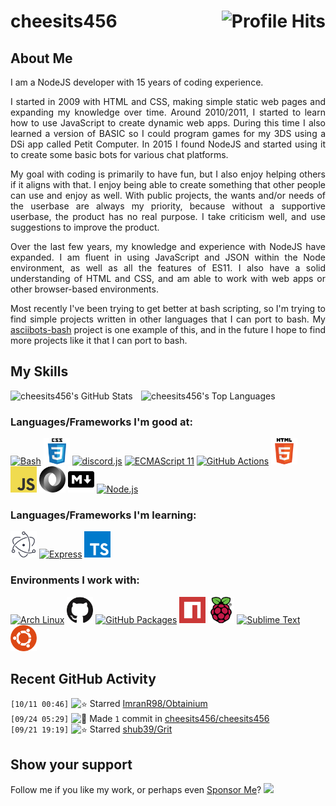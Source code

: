 <h1>cheesits456 <img align="right" alt="Profile Hits" src="https://komarev.com/ghpvc/?username=cheesits456&style=flat-square"></h1>

## About Me

<p align="justify">I am a NodeJS developer with 15 years of coding experience.</p>

<p align="justify">I started in 2009 with HTML and CSS, making simple static web pages and expanding my knowledge over time. Around 2010/2011, I started to learn how to use JavaScript to create dynamic web apps. During this time I also learned a version of BASIC so I could program games for my 3DS using a DSi app called Petit Computer. In 2015 I found NodeJS and started using it to create some basic bots for various chat platforms.</p>

<p align="justify">My goal with coding is primarily to have fun, but I also enjoy helping others if it aligns with that. I enjoy being able to create something that other people can use and enjoy as well. With public projects, the wants and/or needs of the userbase are always my priority, because without a supportive userbase, the product has no real purpose. I take criticism well, and use suggestions to improve the product.</p>

<p align="justify">Over the last few years, my knowledge and experience with NodeJS have expanded. I am fluent in using JavaScript and JSON within the Node environment, as well as all the features of ES11. I also have a solid understanding of HTML and CSS, and am able to work with web apps or other browser-based environments.</p>

<p align="justify">Most recently I've been trying to get better at bash scripting, so I'm trying to find simple projects written in other languages that I can port to bash. My <a href="https://github.com/cheesits456/asciibots-bash">asciibots-bash</a> project is one example of this, and in the future I hope to find more projects like it that I can port to bash.</p>

## My Skills

<img src="https://cheesits456-readme-stats.vercel.app/api/top-langs?username=cheesits456&layout=compact&card_width=275&theme=github_dark&langs_count=10&hide=c,meson,makefile,m4&exclude_repo=github-readme-stats,BitJanitor,github-activity-readme,fancy-git,challengeBot" alt="cheesits456's Top Languages" align="right" width="295">

![cheesits456's GitHub Stats][github-stats-img]

### Languages/Frameworks I'm good at:

<a href="https://www.gnu.org/software/bash"><img alt="Bash" title="Bash" src="https://github.com/cheesits456/cheesits456/raw/master/icons/bash.png" height="42"></a></code>
<a href="https://www.w3.org/Style/CSS/Overview.en.html"><img alt="CSS 3" title="CSS 3" src="https://raw.githubusercontent.com/github/explore/80688e429a7d4ef2fca1e82350fe8e3517d3494d/topics/css/css.png" height="42"></a>
<a href="https://discord.js.org"><img alt="discord.js" title="discord.js" src="https://avatars0.githubusercontent.com/u/26492485" height="42"></a>
<a href="https://en.wikipedia.org/wiki/ECMAScript"><img alt="ECMAScript 11" title="ECMAScript 11" src="https://github.com/cheesits456/cheesits456/raw/master/icons/ecmascript.png" height="42"></a>
<a href="https://github.com/features/actions"><img alt="GitHub Actions" title="GitHub Actions" src="https://avatars0.githubusercontent.com/u/44036562" height="42"></a>
<a href="https://en.wikipedia.org/wiki/HTML"><img alt="HTML 5" title="HTML 5" src="https://raw.githubusercontent.com/github/explore/80688e429a7d4ef2fca1e82350fe8e3517d3494d/topics/html/html.png" height="42"></a>
<a href="https://developer.mozilla.org/en-US/docs/Web/JavaScript"><img alt="JavaScript" title="JavaScript" src="https://raw.githubusercontent.com/github/explore/80688e429a7d4ef2fca1e82350fe8e3517d3494d/topics/javascript/javascript.png" height="42"></a>
<a href="http://www.json.org"><img alt="JSON" title="JSON" src="https://raw.githubusercontent.com/github/explore/80688e429a7d4ef2fca1e82350fe8e3517d3494d/topics/json/json.png" height="42"></a>
<a href="https://daringfireball.net/projects/markdown"><img alt="Markdown" title="Markdown" src="https://raw.githubusercontent.com/github/explore/80688e429a7d4ef2fca1e82350fe8e3517d3494d/topics/markdown/markdown.png" height="42"></a>
<a href="https://nodejs.org/en/"><img alt="Node.js" title="Node.js" src="https://github.com/cheesits456/cheesits456/raw/master/icons/node.png" height="42"></a>

### Languages/Frameworks I'm learning:

<a href="https://www.electronjs.org/"><img alt="Electron" title="Electron" src="https://raw.githubusercontent.com/github/explore/80688e429a7d4ef2fca1e82350fe8e3517d3494d/topics/electron/electron.png" height="42"></a>
<a href="https://expressjs.com"><img alt="Express" title="Express" src="https://github.com/cheesits456/cheesits456/raw/master/icons/express.png" height="42"></a>
<a href="https://www.typescriptlang.org"><img alt="TypeScript" title="TypeScript" src="https://raw.githubusercontent.com/github/explore/80688e429a7d4ef2fca1e82350fe8e3517d3494d/topics/typescript/typescript.png" height="42"></a>

### Environments I work with:

<a href="https://www.archlinux.org/"><img alt="Arch Linux" title="Arch Linux" src="https://github.com/cheesits456/cheesits456/raw/master/icons/arch.png" height="42"></a>
<a href="https://github.com/"><img alt="GitHub" title="GitHub" src="https://raw.githubusercontent.com/github/explore/78df643247d429f6cc873026c0622819ad797942/topics/github/github.png" height="42"></a>
<a href="https://github.com/features/packages"><img alt="GitHub Packages" title="GitHub Packages" src="https://github.com/cheesits456/cheesits456/raw/master/icons/packages.png" height="42"></a>
<a href="https://www.npmjs.com"><img alt="NPM" title="NPM" src="https://raw.githubusercontent.com/github/explore/80688e429a7d4ef2fca1e82350fe8e3517d3494d/topics/npm/npm.png" height="42"></a>
<a href="https://www.raspberrypi.org"><img alt="Raspberry Pi" title="Raspberry Pi" src="https://raw.githubusercontent.com/github/explore/80688e429a7d4ef2fca1e82350fe8e3517d3494d/topics/raspberry-pi/raspberry-pi.png" height="42"></a>
<a href="https://www.sublimetext.com/"><img alt="Sublime Text" title="Sublime Text" src="https://avatars1.githubusercontent.com/u/684879?s=200&v=4" height="42"></a>
<a href="https://ubuntu.com/"><img alt="Ubuntu" title="Ubuntu" src="https://raw.githubusercontent.com/github/explore/80688e429a7d4ef2fca1e82350fe8e3517d3494d/topics/ubuntu/ubuntu.png" height="42"></a>

## Recent GitHub Activity

<!--START_SECTION:activity-->
`[10/11 00:46]` <img alt="⭐" src="https://github.com/cheesits456/github-activity-readme/raw/master/icons/star.png" align="top" height="18"> Starred [ImranR98/Obtainium](https://github.com/ImranR98/Obtainium)  
`[09/24 05:29]` <img alt="📝" src="https://github.com/cheesits456/github-activity-readme/raw/master/icons/commit.png" align="top" height="18"> Made `1` commit in [cheesits456/cheesits456](https://github.com/cheesits456/cheesits456)  
`[09/21 19:19]` <img alt="⭐" src="https://github.com/cheesits456/github-activity-readme/raw/master/icons/star.png" align="top" height="18"> Starred [shub39/Grit](https://github.com/shub39/Grit)  

</details>
<!--END_SECTION:activity-->

## Show your support

Follow me if you like my work, or perhaps even [Sponsor Me][sponsor]? ![](https://hit.yhype.me/github/profile?user_id=35486894)

<!--

## Pinned

[![cheesits456.github.io][pin1-img]][pin1-link]
[![HaileyBot/haileybot.github.io][pin2-img]][pin2-link]
[![NewDiscordBridge][pin3-img]][pin3-link]
[![HaileyBot/captcha-generator][pin4-img]][pin4-link]
[![discord-ssh-bot][pin5-img]][pin5-link]
[![HaileyBot/sanitize-role-mentions][pin6-img]][pin6-link]

-->

<!-- Link anchors -->
[banner-img]: https://raw.githubusercontent.com/cheesits456/cheesits456/master/personal-banner.gif
[banner-link]: https://social.cheesits456.dev

[sponsor]: https://github.com/sponsors/cheesits456

[website-img]: https://img.shields.io/badge/-Website-e722e7?style=for-the-badge
[website-link]: https://cheesits456.dev
[discord-img]: https://img.shields.io/badge/-Discord-e722e7?style=for-the-badge
[discord-link]: https://discord.gg/7QH4YeD
[email-img]: https://img.shields.io/badge/-E--Mail-e722e7?style=for-the-badge
[email-link]: mailto:quin@cheesits456.dev

[github-stats-img]: https://cheesits456-readme-stats.vercel.app/api?username=cheesits456&count_private=true&show_icons=true&include_all_commits=true&theme=github_dark
[github-langs-img]: https://cheesits456-readme-stats.vercel.app/api/top-langs?username=cheesits456&layout=compact&hide=smarty

[pin1-img]: https://cheesits456-readme-stats.vercel.app/api/pin/?username=cheesits456&repo=cheesits456.github.io
[pin1-link]: https://github.com/cheesits456/cheesits456.github.io
[pin2-img]: https://cheesits456-readme-stats.vercel.app/api/pin/?username=HaileyBot&repo=haileybot.github.io&show_owner=true
[pin2-link]: https://github.com/HaileyBot/haileybot.github.io
[pin3-img]: https://cheesits456-readme-stats.vercel.app/api/pin/?username=cheesits456&repo=NewDiscordBridge
[pin3-link]: https://github.com/cheesits456/NewDiscordBridge
[pin4-img]: https://cheesits456-readme-stats.vercel.app/api/pin/?username=HaileyBot&repo=captcha-generator&show_owner=true
[pin4-link]: https://github.com/HaileyBot/captcha-generator
[pin5-img]: https://cheesits456-readme-stats.vercel.app/api/pin/?username=cheesits456&repo=discord-ssh-bot
[pin5-link]: https://github.com/cheesits456/discord-ssh-bot
[pin6-img]: https://cheesits456-readme-stats.vercel.app/api/pin/?username=HaileyBot&repo=sanitize-role-mentions&show_owner=true
[pin6-link]: https://github.com/HaileyBot/sanitize-role-mentions
